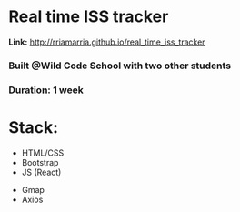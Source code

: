 # Real time ISS tracker

**Link:** http://rriamarria.github.io/real_time_iss_tracker

### Built @Wild Code School with two other students
### Duration: 1 week

# Stack:
- HTML/CSS
- Bootstrap
- JS (React) 
* Gmap
* Axios




